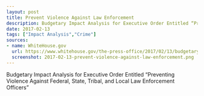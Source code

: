 ```yaml
---
layout: post
title: Prevent Violence Against Law Enforcement
description: Budgetary Impact Analysis for Executive Order Entitled “Preventing Violence Against Federal, State, Tribal, and Local Law Enforcement Officers”
date: 2017-02-13
tags: ["Impact Analysis","Crime"]
sources: 
- name: WhiteHouse.gov
  url: https://www.whitehouse.gov/the-press-office/2017/02/13/budgetary-impact-analysis-executive-order-entitled-preventing-violence
  screenshot: 2017-02-13-prevent-violence-against-law-enforcement.png
---
```

Budgetary Impact Analysis for Executive Order Entitled “Preventing Violence Against Federal, State, Tribal, and Local Law Enforcement Officers”